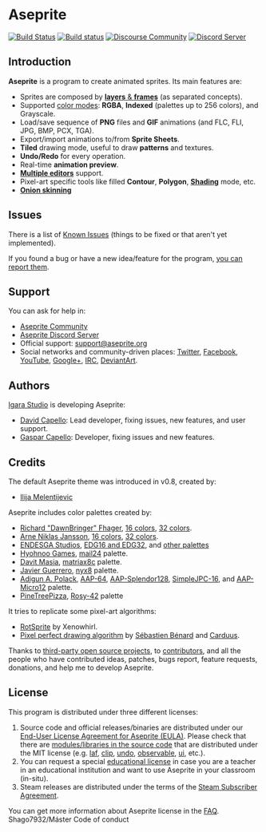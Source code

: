 # Aseprite

[![Build Status](https://travis-ci.org/aseprite/aseprite.svg)](https://travis-ci.org/aseprite/aseprite)
[![Build status](https://ci.appveyor.com/api/projects/status/kdu2gt7ls014i25h?svg=true)](https://ci.appveyor.com/project/dacap/aseprite)
[![Discourse Community](https://img.shields.io/badge/discourse-community-brightgreen.svg?style=flat)](https://community.aseprite.org/)
[![Discord Server](https://discordapp.com/api/guilds/324979738533822464/embed.png)](https://discord.gg/Yb2CeX8)

## Introduction

**Aseprite** is a program to create animated sprites. Its main
features are:

* Sprites are composed by [**layers** &amp; **frames**](http://www.aseprite.org/docs/timeline/) (as separated concepts).
* Supported [color modes](http://www.aseprite.org/docs/color/): **RGBA**, **Indexed** (palettes up to 256
  colors), and Grayscale.
* Load/save sequence of **PNG** files and **GIF** animations (and
  FLC, FLI, JPG, BMP, PCX, TGA).
* Export/import animations to/from **Sprite Sheets**.
* **Tiled** drawing mode, useful to draw **patterns** and textures.
* **Undo/Redo** for every operation.
* Real-time **animation preview**.
* [**Multiple editors**](http://www.aseprite.org/docs/workspace/#drag-and-drop-tabs) support.
* Pixel-art specific tools like filled **Contour**, **Polygon**, [**Shading**](http://www.aseprite.org/docs/shading/) mode, etc.
* [**Onion skinning**](https://www.aseprite.org/docs/animation/#onion-skinning)

## Issues

There is a list of
[Known Issues](https://github.com/aseprite/aseprite/issues) (things
to be fixed or that aren't yet implemented).

If you found a bug or have a new idea/feature for the program,
[you can report them](https://github.com/aseprite/aseprite/issues/new).

## Support

You can ask for help in:

* [Aseprite Community](https://community.aseprite.org/)
* [Aseprite Discord Server](https://discord.gg/Yb2CeX8)
* Official support: [support@aseprite.org](mailto:support@aseprite.org)
* Social networks and community-driven places:
  [Twitter](https://twitter.com/aseprite/),
  [Facebook](https://facebook.com/aseprite/),
  [YouTube](https://www.youtube.com/user/aseprite),
  [Google+](https://plus.google.com/+AsepriteOrg/posts),
  [IRC](http://webchat.freenode.net/?channels=aseprite),
  [DeviantArt](https://aseprite.deviantart.com/).

## Authors

[Igara Studio](https://www.igarastudio.com/) is developing Aseprite:

* [David Capello](https://davidcapello.com/): Lead developer, fixing
  issues, new features, and user support.
* [Gaspar Capello](https://github.com/Gasparoken): Developer, fixing
  issues and new features.

## Credits

The default Aseprite theme was introduced in v0.8, created by:

* [Ilija Melentijevic](https://ilkke.net/)

Aseprite includes color palettes created by:

* [Richard "DawnBringer" Fhager](http://pixeljoint.com/p/23821.htm), [16 colors](http://pixeljoint.com/forum/forum_posts.asp?TID=12795),  [32 colors](http://pixeljoint.com/forum/forum_posts.asp?TID=16247).
* [Arne Niklas Jansson](http://androidarts.com/), [16 colors](http://androidarts.com/palette/16pal.htm), [32 colors](http://wayofthepixel.net/index.php?topic=15824.msg144494).
* [ENDESGA Studios](https://twitter.com/ENDESGA), [EDG16 and EDG32](https://forums.tigsource.com/index.php?topic=46126.msg1279124#msg1279124), and [other palettes](https://twitter.com/ENDESGA/status/865812366931353600)
* [Hyohnoo Games](https://twitter.com/Hyohnoo), [mail24](https://twitter.com/Hyohnoo/status/797472587974639616) palette.
* [Davit Masia](https://twitter.com/DavitMasia), [matriax8c](https://twitter.com/DavitMasia/status/834862452164612096) palette.
* [Javier Guerrero](https://twitter.com/Xavier_Gd), [nyx8](https://twitter.com/Xavier_Gd/status/868519467864686594) palette.
* [Adigun A. Polack](https://twitter.com/adigunpolack), [AAP-64](http://pixeljoint.com/pixelart/119466.htm), [AAP-Splendor128](http://pixeljoint.com/pixelart/120714.htm), [SimpleJPC-16](http://pixeljoint.com/pixelart/119844.htm), and [AAP-Micro12](http://pixeljoint.com/pixelart/121151.htm) palette.
* [PineTreePizza](https://twitter.com/PineTreePizza), [Rosy-42](https://twitter.com/PineTreePizza/status/1006536191955623938) palette

It tries to replicate some pixel-art algorithms:

* [RotSprite](http://forums.sonicretro.org/index.php?showtopic=8848&st=15&p=159754&#entry159754) by Xenowhirl.
* [Pixel perfect drawing algorithm](http://deepnight.net/pixel-perfect-drawing/) by [Sébastien Bénard](https://twitter.com/deepnightfr) and [Carduus](https://twitter.com/CarduusHimself/status/420554200737935361).

Thanks to [third-party open source projects](docs/LICENSES.md), to
[contributors](http://www.aseprite.org/contributors/), and all the
people who have contributed ideas, patches, bugs report, feature
requests, donations, and help me to develop Aseprite.

## License

This program is distributed under three different licenses:

1. Source code and official releases/binaries are distributed under
   our [End-User License Agreement for Aseprite (EULA)](EULA.txt). Please check
   that there are [modules/libraries in the source code](src/README.md) that
   are distributed under the MIT license
   (e.g. [laf](https://github.com/aseprite/laf),
   [clip](https://github.com/aseprite/clip),
   [undo](https://github.com/aseprite/undo),
   [observable](https://github.com/aseprite/observable),
   [ui](src/ui), etc.).
2. You can request a special
   [educational license](http://www.aseprite.org/faq/#is-there-an-educational-license)
   in case you are a teacher in an educational institution and want to
   use Aseprite in your classroom (in-situ).
3. Steam releases are distributed under the terms of the
   [Steam Subscriber Agreement](http://store.steampowered.com/subscriber_agreement/).

You can get more information about Aseprite license in the
[FAQ](http://www.aseprite.org/faq/#licensing-&-commercial).
   Shago7932/Máster
Code of conduct

